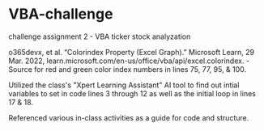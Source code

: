 # VBA-challenge
challenge assignment 2 - VBA ticker stock analyzation

o365devx, et al. “Colorindex Property (Excel Graph).” Microsoft Learn, 29 Mar. 2022, learn.microsoft.com/en-us/office/vba/api/excel.colorindex. 
  -Source for red and green color index numbers in lines 75, 77, 95, & 100.

Utilized the class's "Xpert Learning Assistant" AI tool to find out intial variables to set in code lines 3 through 12 as well as the initial loop in lines 17 & 18.

Referenced various in-class activities as a guide for code and structure.
